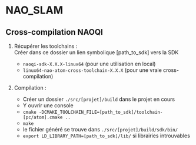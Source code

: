 NAO_SLAM
========

Cross-compilation NAOQI
-----------------------

1. Récupérer les toolchains :  
Créer dans ce dossier un lien symbolique [path_to_sdk] vers la SDK
    * `naoqi-sdk-X.X.X-linux64` (pour une utilisation en local)
    * `linux64-nao-atom-cross-toolchain-X.X.X` (pour une vraie cross-compilation)

2. Compilation :  
    * Créer un dossier `./src/[projet]/build` dans le projet en cours
    * Y ouvrir une console
    * `cmake -DCMAKE_TOOLCHAIN_FILE=[path_to_sdk]/toolchain-[pc/atom].cmake ..`
    * `make`
    * le fichier généré se trouve dans `./src/[projet]/build/sdk/bin/`
    * `export LD_LIBRARY_PATH=[path_to_sdk]/lib/` si librairies introuvables